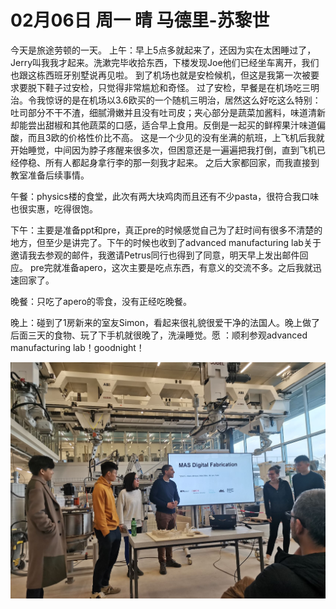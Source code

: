 # 02月06日 周一 晴 马德里-苏黎世

今天是旅途劳顿的一天。
上午：早上5点多就起来了，还因为实在太困睡过了，Jerry叫我我才起来。洗漱完毕收拾东西，下楼发现Joe他们已经坐车离开，我们也跟这栋西班牙别墅说再见啦。
到了机场也就是安检候机，但这是我第一次被要求要脱下鞋子过安检，只觉得非常尴尬和奇怪。
过了安检，早餐是在机场吃三明治。令我惊讶的是在机场以3.6欧买的一个随机三明治，居然这么好吃这么特别：吐司部分不干不渣，细腻滑嫩并且没有吐司皮；夹心部分是蔬菜加酱料，味道清新却能尝出甜椒和其他蔬菜的口感，适合早上食用。反倒是一起买的鲜榨果汁味道偏酸，而且3欧的价格性价比不高。
这是一个少见的没有坐满的航班，上飞机后我就开始睡觉，中间因为脖子疼醒来很多次，但困意还是一遍遍把我打倒，直到飞机已经停稳、所有人都起身拿行李的那一刻我才起来。
之后大家都回家，而我直接到教室准备后续事情。

午餐：physics楼的食堂，此次有两大块鸡肉而且还有不少pasta，很符合我口味也很实惠，吃得很饱。

下午：主要是准备ppt和pre，真正pre的时候感觉自己为了赶时间有很多不清楚的地方，但至少是讲完了。下午的时候也收到了advanced manufacturing lab关于邀请我去参观的邮件，我邀请Petrus同行也得到了同意，明天早上发出邮件回应。 pre完就准备apero，这次主要是吃点东西，有意义的交流不多。之后我就迅速回家了。

晚餐：只吃了apero的零食，没有正经吃晚餐。

晚上：碰到了1房新来的室友Simon，看起来很礼貌很爱干净的法国人。晚上做了后面三天的食物、玩了下手机就很晚了，洗澡睡觉。愿 ：顺利参观advanced manufacturing lab！goodnight！


![image](images\\63e18d6967789c584b1a0a19.jpg)




